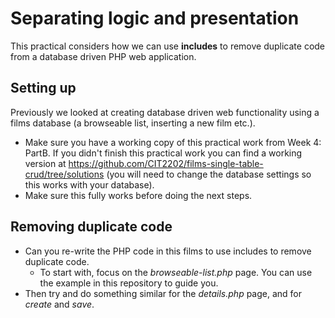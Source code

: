 # Separating logic and presentation
This practical considers how we can use **includes** to remove duplicate code from a database driven PHP web application.

## Setting up
Previously we looked at creating database driven web functionality using a films database (a browseable list, inserting a new film etc.).
* Make sure you have a working copy of this practical work from Week 4: PartB. If you didn't finish this practical work you can find a working version at https://github.com/CIT2202/films-single-table-crud/tree/solutions (you will need to change the database settings so this works with your database). 
* Make sure this fully works before doing the next steps.

## Removing duplicate code
* Can you re-write the PHP code in this films to use includes to remove duplicate code.
  * To start with, focus on the *browseable-list.php* page. You can use the example in this repository to guide you.
* Then try and do something similar for the *details.php* page, and for *create* and *save*.




